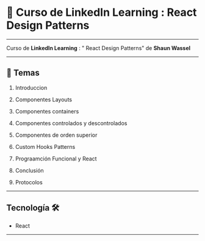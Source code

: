 # :star2: Curso de LinkedIn Learning : React Design Patterns

---

Curso de **LinkedIn Learning** : " React Design Patterns" de **Shaun Wassel**

---

## :book: Temas

1. Introduccion

2. Componentes Layouts

3. Componentes containers

4. Componentes controlados y descontrolados

5. Componentes de orden superior

6. Custom Hooks Patterns

7. Prograamción Funcional y React

8. Conclusión

14. Protocolos

---

## Tecnología 🛠️

- React

---
